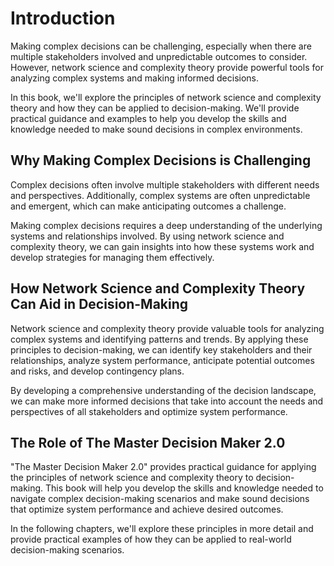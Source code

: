 Introduction
============

Making complex decisions can be challenging, especially when there are multiple stakeholders involved and unpredictable outcomes to consider. However, network science and complexity theory provide powerful tools for analyzing complex systems and making informed decisions.

In this book, we'll explore the principles of network science and complexity theory and how they can be applied to decision-making. We'll provide practical guidance and examples to help you develop the skills and knowledge needed to make sound decisions in complex environments.

Why Making Complex Decisions is Challenging
-------------------------------------------

Complex decisions often involve multiple stakeholders with different needs and perspectives. Additionally, complex systems are often unpredictable and emergent, which can make anticipating outcomes a challenge.

Making complex decisions requires a deep understanding of the underlying systems and relationships involved. By using network science and complexity theory, we can gain insights into how these systems work and develop strategies for managing them effectively.

How Network Science and Complexity Theory Can Aid in Decision-Making
--------------------------------------------------------------------

Network science and complexity theory provide valuable tools for analyzing complex systems and identifying patterns and trends. By applying these principles to decision-making, we can identify key stakeholders and their relationships, analyze system performance, anticipate potential outcomes and risks, and develop contingency plans.

By developing a comprehensive understanding of the decision landscape, we can make more informed decisions that take into account the needs and perspectives of all stakeholders and optimize system performance.

The Role of The Master Decision Maker 2.0
-----------------------------------------

"The Master Decision Maker 2.0" provides practical guidance for applying the principles of network science and complexity theory to decision-making. This book will help you develop the skills and knowledge needed to navigate complex decision-making scenarios and make sound decisions that optimize system performance and achieve desired outcomes.

In the following chapters, we'll explore these principles in more detail and provide practical examples of how they can be applied to real-world decision-making scenarios.
